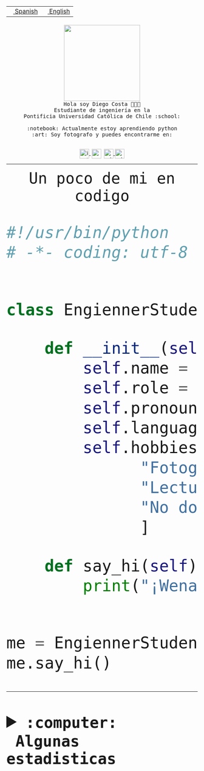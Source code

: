 <table border="0"  align="right">
 <tr><td><a href="README.md"><img src="https://upload.wikimedia.org/wikipedia/commons/thumb/8/89/Bandera_de_Espa%C3%B1a.svg/1200px-Bandera_de_Espa%C3%B1a.svg.png" height="10"> Spanish</a></td>
 <td><a href="README.en.md"><img src="https://upload.wikimedia.org/wikipedia/commons/a/a4/Flag_of_the_United_States.svg" height="10"> English</a></td></tr>
</table><br><br><br>


<p align="center">
  <img src="https://github.com/diegocostares/diegocostares/blob/main/Images/aaa2.gif?raw=true" height="200px" weight="200px">
  <br><samp>
    Hola soy Diego Costa 👨🏻‍💻<br>
    Estudiante de ingeniería en la <br>
    Pontificia Universidad Católica de Chile :school:<br>
  <br>
    :notebook: Actualmente estoy aprendiendo python <br>
    :art: Soy fotografo y puedes encontrarme en: <br>
  <br></samp>
  
</p>

<p align="center">
   <a href="https://instagram.com/diegocosta_no" target="blank">
    <img 
    align="center" src="https://cdn.jsdelivr.net/npm/simple-icons@3.0.1/icons/instagram.svg" alt="instagram" height="25px" width="25px" />
  </a>
  <a style="border: 3px solid; color: white;"href="https://t.me/diegocosta_no" target="blank">
  <img
  align="center" alt="Telegram" width="25px" src="https://icons-for-free.com/iconfiles/png/512/Telegram-1324888767380505522.png" />
</a>
<a href="https://api.whatsapp.com/send?phone=56971897835&text=Hola!" target="blank">
  <img
  align="center" alt="wtsp" width="25px" src="https://img.icons8.com/pastel-glyph/2x/whatsapp--v2.png" />
</a>
<a href="https://www.linkedin.com/in/diego-costa-786249213/" target="blank">
  <img
  align="center" alt="wtsp" width="25px" src="https://img.icons8.com/metro/452/linkedin.png" />
</a>

  </a>
</p>

---


<p align="center"><font size="25"><samp>Un poco de mi en codigo</samp></front></p>


```python
#!/usr/bin/python
# -*- coding: utf-8 -*-


class EngiennerStudent:

    def __init__(self):
        self.name = "Diego Costa"
        self.role = "Estudiante"
        self.pronouns = "he/him"
        self.language_spoken = ["es_CL", "en_US"]
        self.hobbies = [
              "Fotografia",
              "Lectura",
              "No dormir",
              ]

    def say_hi(self):
        print("¡Wena mundo!")


me = EngiennerStudent()
me.say_hi()
```
---
<details>
  <summary><b><samp>:computer: &nbsp;Algunas estadisticas</samp></b></summary>
  <br/></p>

<!--START_SECTION:waka-->
![Code Time](http://img.shields.io/badge/Code%20Time-849%20hrs%2048%20mins-blue)

**Soy nocturno 🦉** 

```text
🌞 Mañana                 9 commits           ░░░░░░░░░░░░░░░░░░░░░░░░░   00.37 % 
🌆 Día                    733 commits         ████████░░░░░░░░░░░░░░░░░   30.18 % 
🌃 Tarde                  1067 commits        ███████████░░░░░░░░░░░░░░   43.93 % 
🌙 Noche                  620 commits         ██████░░░░░░░░░░░░░░░░░░░   25.52 % 
```
📅 **Soy más productivo los Martes** 

```text
Lunes                    385 commits         ████░░░░░░░░░░░░░░░░░░░░░   15.85 % 
Martes                   493 commits         █████░░░░░░░░░░░░░░░░░░░░   20.30 % 
Miércoles                309 commits         ███░░░░░░░░░░░░░░░░░░░░░░   12.72 % 
Jueves                   299 commits         ███░░░░░░░░░░░░░░░░░░░░░░   12.31 % 
Viernes                  383 commits         ████░░░░░░░░░░░░░░░░░░░░░   15.77 % 
Sábado                   208 commits         ██░░░░░░░░░░░░░░░░░░░░░░░   08.56 % 
Domingo                  352 commits         ████░░░░░░░░░░░░░░░░░░░░░   14.49 % 
```


📊 **Esta semana me dediqué a** 

```text
🐱‍💻 Proyectos: 
2023-1-S4-Grupo2-Scraper 15 hrs 50 mins      █████████████░░░░░░░░░░░░   53.16 % 
private-test             11 hrs 28 mins      ██████████░░░░░░░░░░░░░░░   38.50 % 
arqui                    1 hr 18 mins        █░░░░░░░░░░░░░░░░░░░░░░░░   04.40 % 
proyecto-grupo-31        37 mins             █░░░░░░░░░░░░░░░░░░░░░░░░   02.10 % 
gpti-scrapper-main       25 mins             ░░░░░░░░░░░░░░░░░░░░░░░░░   01.41 % 
```


 Last Updated on 29/04/2023 16:23:16 UTC
<!--END_SECTION:waka-->
  
  

<p align="center"> <img src="https://github-readme-stats.vercel.app/api?username=diegocostares&show_icons=true&theme=ayu-mirage" alt="abhisheknaiidu" /></p>
 
</details>
